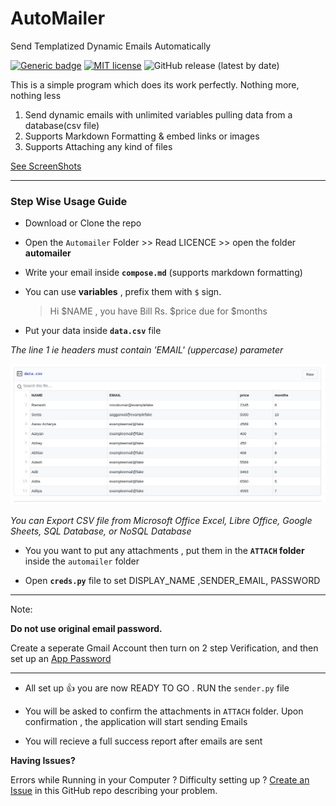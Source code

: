 # AutoMailer
Send Templatized Dynamic Emails Automatically 

[![Generic badge](https://img.shields.io/badge/tests-passing-<COLOR>.svg)](https://aahnik.github.io/)
[![ MIT license](https://img.shields.io/pypi/l/ansicolortags.svg)](https://aahnik.github.io/)
![GitHub release (latest by date)](https://img.shields.io/github/v/release/aahnik/AutoMailer)

This is a simple program which does its work perfectly. Nothing more, nothing less

1. Send dynamic emails with unlimited variables pulling data from a database(csv file)
2. Supports Markdown Formatting & embed links or images
3. Supports Attaching any kind of files

[See ScreenShots](/screenshots.md)

---


### Step Wise Usage Guide

- Download or Clone the repo

- Open the `Automailer` Folder >> Read LICENCE >> open the folder **automailer**

- Write your email inside **`compose.md`** (supports markdown formatting)

- You can use **variables** , prefix them with `$` sign.

  > Hi $NAME , you have Bill Rs. $price due for $months

- Put your data inside **`data.csv`** file

*The line 1 ie headers must contain 'EMAIL' (uppercase) parameter*

![image of csv](csv_image.png)

*You can Export CSV file from Microsoft Office Excel, Libre Office, Google Sheets, SQL Database, or NoSQL Database*

- You you want to put any attachments , put them in the **`ATTACH` folder** inside the `automailer` folder

- Open **`creds.py`** file to set DISPLAY_NAME ,SENDER_EMAIL, PASSWORD


---

Note:

**Do not use original email password.** 

Create a seperate Gmail Account then turn on 2 step Verification, and then set up an [App Password](https://support.google.com/accounts/answer/185833?hl=en)

---

  
- All set up 👍 you are now READY TO GO . RUN the `sender.py` file 

- You will be asked to confirm the attachments in `ATTACH` folder. Upon confirmation , the application will start sending Emails 

- You will recieve a full success report after emails are sent

**Having Issues?**

Errors while Running in your Computer ? Difficulty setting up ?
[Create an Issue](https://github.com/aahnik/AutoMailer/issues/new) in this GitHub repo describing your problem.
 
